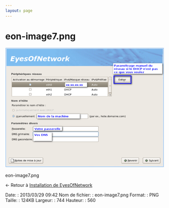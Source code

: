 ```yaml
---
layout: page
---
```


eon-image7.png
==============

[![eon-image7.png](../assets/media/eon-image7.png@cache=&w=744&h=560 "eon-image7.png")](../assets/media/eon-image7.png@cache= "Afficher le fichier original")

eon-image7.png

← Retour à [Installation de
EyesOfNetwork](../eyesofnetwork/eyesofnetwork-iso-install.html "eyesofnetwork:eyesofnetwork-iso-install")

Date:
:   2013/03/29 09:42
Nom de fichier:
:   eon-image7.png
Format:
:   PNG
Taille:
:   124KB
Largeur:
:   744
Hauteur:
:   560

